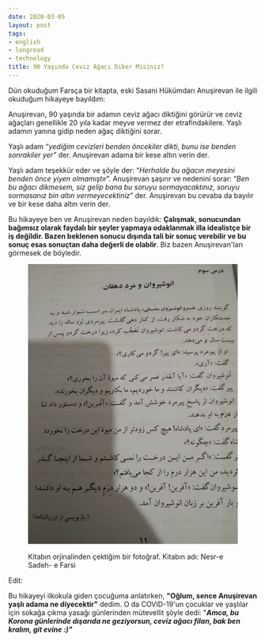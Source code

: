 ```yaml
---
date: 2020-03-05
layout: post
tags:
- english
- longread
- technology
title: 90 Yaşında Ceviz Ağacı Diker Misiniz?
---
```


Dün okuduğum Farsça bir kitapta, eski Sasani Hükümdarı Anuşirevan ile ilgili okuduğum hikayeye bayıldım:

Anuşirevan, 90 yaşında bir adamın ceviz ağacı diktiğini görürür ve ceviz ağaçları genellikle 20 yıla kadar meyve vermez der etrafindakilere. Yaşlı adamın yanına gidip neden ağaç diktiğini sorar.

Yaşlı adam _“yediğim cevizleri benden öncekiler dikti, bunu ise benden sonrakiler yer”_ der. Anuşirevan adama bir kese altın verin der.

Yaşlı adam teşekkür eder ve şöyle der: “_Herhalde bu ağacın meyesini benden önce yiyen olmamıştır_”. Anuşirevan şaşırır ve nedenini sorar: “_Ben bu ağacı dikmesem, siz gelip bana bu soruyu sormayacaktınız, soruyu sormasanız bin altın vermeyecektiniz_” der. Anuşirevan bu cevaba da bayılır ve bir kese daha altın verin der.

Bu hikayeye ben ve Anuşirevan neden bayıldık: **Çalışmak, sonucundan bağımsız olarak faydalı bir şeyler yapmaya odaklanmak illa idealistçe bir iş değildir. Bazen beklenen sonucu dışında tali bir sonuç verebilir ve bu sonuç esas sonuçtan daha değerli de olablir**. Biz bazen Anuşirevan'ları görmesek de böyledir.

<figure>

![](/images/img_20200304_223925.jpg)

<figcaption>

Kitabın orjinalinden çektiğim bir fotoğraf. Kitabın adı: Nesr-e Sadeh- e Farsi

</figcaption>

</figure>

Edit:

Bu hikayeyi ilkokula giden çocuğuma anlatırken, **"Oğlum, sence Anuşirevan yaşlı adama ne diyecektir"** dedim. O da COVID-19'un çocuklar ve yaşlılar için sokağa çıkma yasağı günlerinden mütevellit şöyle dedi: "**_Amca, bu Korona günlerinde dışarıda ne geziyorsun, ceviz ağacı filan, bak ben kralım, git evine :)"_**
